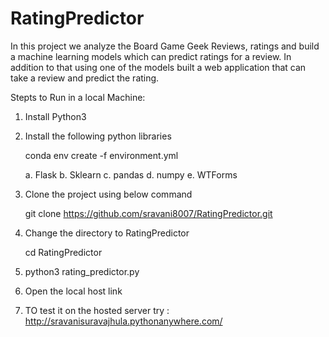 # RatingPredictor
In this project we analyze the Board Game Geek Reviews, ratings and build a machine learning models which can predict ratings for a review. In addition to that using one of the models built a web application that can take a review and predict the rating.


Stepts to Run in a local Machine:

1. Install Python3

2. Install the following python libraries

   conda env create -f environment.yml
   
   a. Flask
   b. Sklearn
   c. pandas
   d. numpy
   e. WTForms
   
3. Clone the project using below command

   git clone https://github.com/sravani8007/RatingPredictor.git


4. Change the directory to RatingPredictor

   cd RatingPredictor

5. python3 rating_predictor.py

5. Open the local host link

6. TO test it on the hosted server try : http://sravanisuravajhula.pythonanywhere.com/

